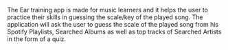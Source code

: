 The Ear training app is made for music learners and it helps the user to practice their skills in guessing the scale/key of the played song. The application will ask the user to guess the scale of the played song from his Spotify Playlists, Searched Albums as well as top tracks of Searched Artists in the form of a quiz.
